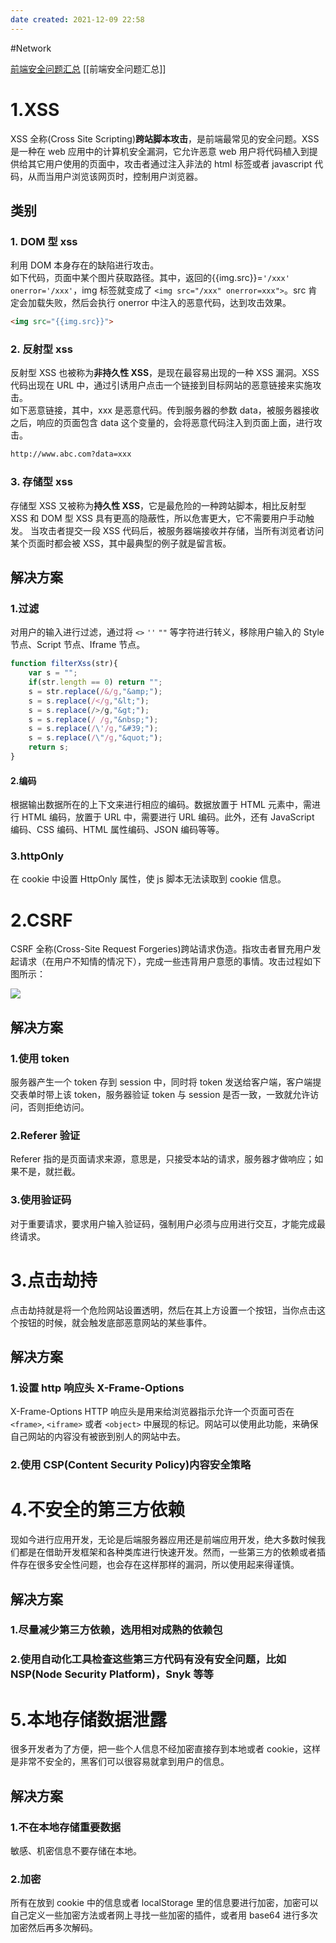 ```yaml
---
date created: 2021-12-09 22:58
---
```

#Network

[前端安全问题汇总](https://zhuanlan.zhihu.com/p/83865185) 
[[前端安全问题汇总]]
# 1.XSS

XSS 全称(Cross Site Scripting)**跨站脚本攻击**，是前端最常见的安全问题。XSS 是一种在 web 应用中的计算机安全漏洞，它允许恶意 web 用户将代码植入到提供给其它用户使用的页面中，攻击者通过注入非法的 html 标签或者 javascript 代码，从而当用户浏览该网页时，控制用户浏览器。

## 类别

### 1. DOM 型 xss

利用 DOM 本身存在的缺陷进行攻击。\
如下代码，页面中某个图片获取路径。其中，返回的{{img.src}}=`'/xxx' onerror='/xxx'`，img 标签就变成了 `<img src="/xxx" onerror=xxx">`。src 肯定会加载失败，然后会执行 onerror 中注入的恶意代码，达到攻击效果。

```html
<img src="{{img.src}}">
```

### 2. 反射型 xss

反射型 XSS 也被称为**非持久性 XSS**，是现在最容易出现的一种 XSS 漏洞。XSS 代码出现在 URL 中，通过引诱用户点击一个链接到目标网站的恶意链接来实施攻击。\
如下恶意链接，其中，xxx 是恶意代码。传到服务器的参数 data，被服务器接收之后，响应的页面包含 data 这个变量的，会将恶意代码注入到页面上面，进行攻击。

```bash
http://www.abc.com?data=xxx
```

### 3. 存储型 xss

存储型 XSS 又被称为**持久性 XSS**，它是最危险的一种跨站脚本，相比反射型 XSS 和 DOM 型 XSS 具有更高的隐蔽性，所以危害更大，它不需要用户手动触发。
当攻击者提交一段 XSS 代码后，被服务器端接收并存储，当所有浏览者访问某个页面时都会被 XSS，其中最典型的例子就是留言板。

## 解决方案

### 1.过滤

对用户的输入进行过滤，通过将 `<>` `''` `""` 等字符进行转义，移除用户输入的 Style 节点、Script 节点、Iframe 节点。

```jsx
function filterXss(str){
    var s = "";
    if(str.length == 0) return "";
    s = str.replace(/&/g,"&amp;");
    s = s.replace(/</g,"&lt;");
    s = s.replace(/>/g,"&gt;");
    s = s.replace(/ /g,"&nbsp;");
    s = s.replace(/\'/g,"&#39;");
    s = s.replace(/\"/g,"&quot;");
    return s; 
}
```

#### 2.编码

根据输出数据所在的上下文来进行相应的编码。数据放置于 HTML 元素中，需进行 HTML 编码，放置于 URL 中，需要进行 URL 编码。此外，还有 JavaScript 编码、CSS 编码、HTML 属性编码、JSON 编码等等。

### 3.httpOnly

在 cookie 中设置 HttpOnly 属性，使 js 脚本无法读取到 cookie 信息。

# 2.CSRF

CSRF 全称(Cross-Site Request Forgeries)跨站请求伪造。指攻击者冒充用户发起请求（在用户不知情的情况下），完成一些违背用户意愿的事情。攻击过程如下图所示：

![](https://p1-jj.byteimg.com/tos-cn-i-t2oaga2asx/gold-user-assets/2019/9/15/16d34526b24dc950~tplv-t2oaga2asx-watermark.awebp)

## 解决方案

### 1.使用 token

服务器产生一个 token 存到 session 中，同时将 token 发送给客户端，客户端提交表单时带上该 token，服务器验证 token 与 session 是否一致，一致就允许访问，否则拒绝访问。

### 2.Referer 验证

Referer 指的是页面请求来源，意思是，只接受本站的请求，服务器才做响应；如果不是，就拦截。

### 3.使用验证码

对于重要请求，要求用户输入验证码，强制用户必须与应用进行交互，才能完成最终请求。

# 3.点击劫持

点击劫持就是将一个危险网站设置透明，然后在其上方设置一个按钮，当你点击这个按钮的时候，就会触发底部恶意网站的某些事件。

## 解决方案

### 1.设置 http 响应头 X-Frame-Options

X-Frame-Options HTTP 响应头是用来给浏览器指示允许一个页面可否在 `<frame>`, `<iframe>` 或者 `<object>` 中展现的标记。网站可以使用此功能，来确保自己网站的内容没有被嵌到别人的网站中去。

### 2.使用 CSP(Content Security Policy)内容安全策略

# 4.不安全的第三方依赖

现如今进行应用开发，无论是后端服务器应用还是前端应用开发，绝大多数时候我们都是在借助开发框架和各种类库进行快速开发。然而，一些第三方的依赖或者插件存在很多安全性问题，也会存在这样那样的漏洞，所以使用起来得谨慎。

## 解决方案

### 1.尽量减少第三方依赖，选用相对成熟的依赖包

### 2.使用自动化工具检查这些第三方代码有没有安全问题，比如 NSP(Node Security Platform)，Snyk 等等

# 5.本地存储数据泄露

很多开发者为了方便，把一些个人信息不经加密直接存到本地或者 cookie，这样是非常不安全的，黑客们可以很容易就拿到用户的信息。

## 解决方案

### 1.不在本地存储重要数据

敏感、机密信息不要存储在本地。

### 2.加密

所有在放到 cookie 中的信息或者 localStorage 里的信息要进行加密，加密可以自己定义一些加密方法或者网上寻找一些加密的插件，或者用 base64 进行多次加密然后再多次解码。
